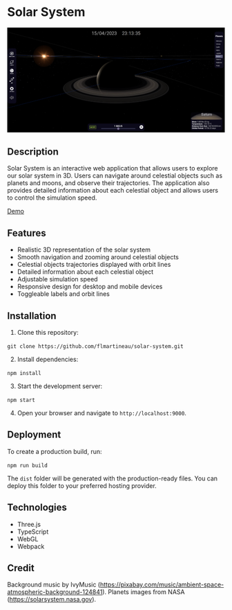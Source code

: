 # Solar System

![solar-system-screenshot](./screenshot.png)

## Description

Solar System is an interactive web application that allows users to explore our solar system in 3D. Users can navigate around celestial objects such as planets and moons, and observe their trajectories. The application also provides detailed information about each celestial object and allows users to control the simulation speed.

[Demo](https://flmartineau.github.io/solar-system/)


## Features

- Realistic 3D representation of the solar system
- Smooth navigation and zooming around celestial objects
- Celestial objects trajectories displayed with orbit lines
- Detailed information about each celestial object
- Adjustable simulation speed
- Responsive design for desktop and mobile devices
- Toggleable labels and orbit lines

## Installation

1. Clone this repository:

```git clone https://github.com/flmartineau/solar-system.git``` 

2. Install dependencies:

```npm install``` 

3. Start the development server:

```npm start```

4. Open your browser and navigate to `http://localhost:9000`.

## Deployment

To create a production build, run:

```npm run build```

The `dist` folder will be generated with the production-ready files. You can deploy this folder to your preferred hosting provider.

## Technologies

- Three.js
- TypeScript
- WebGL
- Webpack

## Credit

Background music by IvyMusic (https://pixabay.com/music/ambient-space-atmospheric-background-124841).
Planets images from NASA (https://solarsystem.nasa.gov).